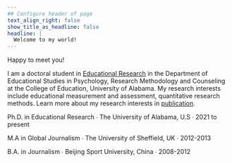 ```yaml
---
## Configure header of page
text_align_right: false
show_title_as_headline: false
headline: |
  Welcome to my world!
---
```


<!-- this is a subheadline -->
Happy to meet you!

I am a doctoral student in  [Educational Research](https://education.ua.edu/programs/ber/phd/) in the Department of Educational Studies in Psychology, Research Methodology and Counseling at the College of Education, University of Alabama. My research interests include educational measurement and assessment, quantitative research methods. Learn more about my research interests in [publication](/publication).

<i class="fas fa-graduation-cap pr2"></i>Ph.D. in Educational Research  &#8729;
 The University of Alabama, U.S &#8729;  2021 to present
 
<i class="fas fa-graduation-cap pr2"></i>M.A in Global Journalism  &#8729;
    The University of Sheffield, UK  &#8729;  2012-2013
    
<i class="fas fa-graduation-cap pr2"></i>B.A. in Journalism  &#8729;
    Beijing Sport University, China  &#8729;  2008-2012
